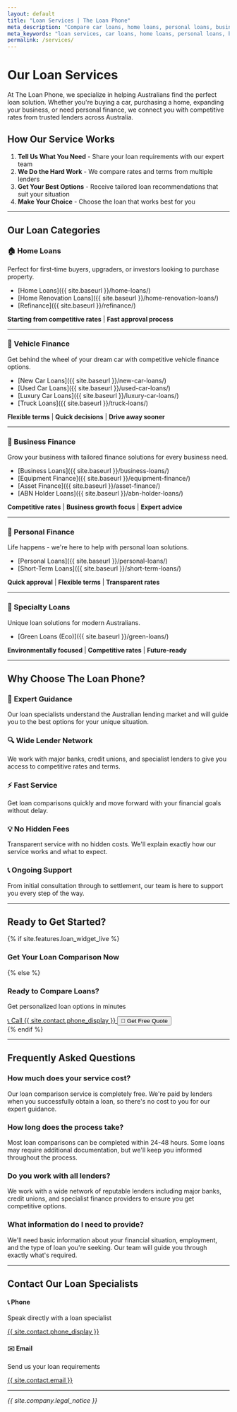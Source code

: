 ```yaml
---
layout: default
title: "Loan Services | The Loan Phone"
meta_description: "Compare car loans, home loans, personal loans, business loans and more. Find the perfect loan solution with Australia's trusted loan comparison service."
meta_keywords: "loan services, car loans, home loans, personal loans, business loans, loan comparison, australia"
permalink: /services/
---
```


# Our Loan Services

At The Loan Phone, we specialize in helping Australians find the perfect loan solution. Whether you're buying a car, purchasing a home, expanding your business, or need personal finance, we connect you with competitive rates from trusted lenders across Australia.

## How Our Service Works

1. **Tell Us What You Need** - Share your loan requirements with our expert team
2. **We Do the Hard Work** - We compare rates and terms from multiple lenders
3. **Get Your Best Options** - Receive tailored loan recommendations that suit your situation
4. **Make Your Choice** - Choose the loan that works best for you

---

## Our Loan Categories

<div class="grid grid-cols-1 md:grid-cols-2 lg:grid-cols-3 gap-8 my-12">

### 🏠 Home Loans
Perfect for first-time buyers, upgraders, or investors looking to purchase property.
- [Home Loans]({{ site.baseurl }}/home-loans/)
- [Home Renovation Loans]({{ site.baseurl }}/home-renovation-loans/)
- [Refinance]({{ site.baseurl }}/refinance/)

**Starting from competitive rates** | **Fast approval process**

---

### 🚗 Vehicle Finance
Get behind the wheel of your dream car with competitive vehicle finance options.
- [New Car Loans]({{ site.baseurl }}/new-car-loans/)
- [Used Car Loans]({{ site.baseurl }}/used-car-loans/)
- [Luxury Car Loans]({{ site.baseurl }}/luxury-car-loans/)
- [Truck Loans]({{ site.baseurl }}/truck-loans/)

**Flexible terms** | **Quick decisions** | **Drive away sooner**

---

### 🏢 Business Finance
Grow your business with tailored finance solutions for every business need.
- [Business Loans]({{ site.baseurl }}/business-loans/)
- [Equipment Finance]({{ site.baseurl }}/equipment-finance/)
- [Asset Finance]({{ site.baseurl }}/asset-finance/)
- [ABN Holder Loans]({{ site.baseurl }}/abn-holder-loans/)

**Competitive rates** | **Business growth focus** | **Expert advice**

---

### 🌟 Personal Finance
Life happens - we're here to help with personal loan solutions.
- [Personal Loans]({{ site.baseurl }}/personal-loans/)
- [Short-Term Loans]({{ site.baseurl }}/short-term-loans/)

**Quick approval** | **Flexible terms** | **Transparent rates**

---

### 🌱 Specialty Loans
Unique loan solutions for modern Australians.
- [Green Loans (Eco)]({{ site.baseurl }}/green-loans/)

**Environmentally focused** | **Competitive rates** | **Future-ready**

</div>

---

## Why Choose The Loan Phone?

### 🎯 **Expert Guidance**
Our loan specialists understand the Australian lending market and will guide you to the best options for your unique situation.

### 🔍 **Wide Lender Network**
We work with major banks, credit unions, and specialist lenders to give you access to competitive rates and terms.

### ⚡ **Fast Service**
Get loan comparisons quickly and move forward with your financial goals without delay.

### 💡 **No Hidden Fees**
Transparent service with no hidden costs. We'll explain exactly how our service works and what to expect.

### 📞 **Ongoing Support**
From initial consultation through to settlement, our team is here to support you every step of the way.

---

## Ready to Get Started?

{% if site.features.loan_widget_live %}
<!-- Live Widget -->
<div id="loan-options-widget" class="my-8 p-6 bg-blue-50 rounded-lg border-2 border-blue-200">
  <h3 class="text-xl font-semibold mb-4 text-blue-800">Get Your Loan Comparison Now</h3>
  <div id="widget-container"></div>
</div>
{% else %}
<!-- Call to Action Preview -->
<div class="bg-gradient-to-r from-blue-600 to-purple-600 text-white p-8 rounded-lg text-center my-8">
  <h3 class="text-2xl font-bold mb-4">Ready to Compare Loans?</h3>
  <p class="text-lg mb-6">Get personalized loan options in minutes</p>
  <div class="space-y-4 md:space-y-0 md:space-x-4 md:flex md:justify-center">
    <a href="tel:{{ site.contact.phone }}" class="inline-block bg-white text-blue-600 px-6 py-3 rounded-lg font-semibold hover:bg-gray-100 transition duration-300">
      📞 Call {{ site.contact.phone_display }}
    </a>
    <button onclick="openSupportModal()" class="inline-block bg-transparent border-2 border-white text-white px-6 py-3 rounded-lg font-semibold hover:bg-white hover:text-blue-600 transition duration-300">
      💬 Get Free Quote
    </button>
  </div>
</div>
{% endif %}

---

## Frequently Asked Questions

### How much does your service cost?
Our loan comparison service is completely free. We're paid by lenders when you successfully obtain a loan, so there's no cost to you for our expert guidance.

### How long does the process take?
Most loan comparisons can be completed within 24-48 hours. Some loans may require additional documentation, but we'll keep you informed throughout the process.

### Do you work with all lenders?
We work with a wide network of reputable lenders including major banks, credit unions, and specialist finance providers to ensure you get competitive options.

### What information do I need to provide?
We'll need basic information about your financial situation, employment, and the type of loan you're seeking. Our team will guide you through exactly what's required.

---

## Contact Our Loan Specialists

<div class="grid grid-cols-1 md:grid-cols-2 gap-8 my-8">

<div class="bg-gray-50 p-6 rounded-lg">
<h4 class="text-lg font-semibold mb-4">📞 Phone</h4>
<p>Speak directly with a loan specialist</p>
<a href="tel:{{ site.contact.phone }}" class="text-blue-600 font-semibold text-lg">{{ site.contact.phone_display }}</a>
</div>

<div class="bg-gray-50 p-6 rounded-lg">
<h4 class="text-lg font-semibold mb-4">✉️ Email</h4>
<p>Send us your loan requirements</p>
<a href="mailto:{{ site.contact.email }}" class="text-blue-600 font-semibold">{{ site.contact.email }}</a>
</div>

</div>

---

*{{ site.company.legal_notice }}*

